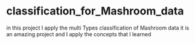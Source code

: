 # classification_for_Mashroom_data
in this project I apply the multi  Types classification of Mashroom data it is an amazing  project and I apply the concepts that I learned
